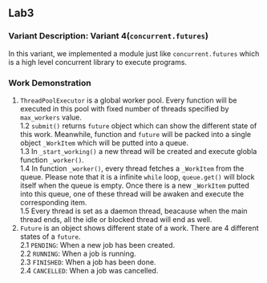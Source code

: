 ## Lab3 
### Variant Description: Variant 4(`concurrent.futures`)
In this variant, we implemented a module just like `concurrent.futures` which is a high level concurrent library to execute programs.
### Work Demonstration
1. `ThreadPoolExecutor` is a global worker pool. Every function will be executed in this pool with fixed number of threads specified by `max_workers` value.  
1.2 `submit()` returns `future` object which can show the different state of this work. Meanwhile, function and `future` will be packed into a single object `_WorkItem` which will be putted into a queue.    
1.3 In `_start_working()` a new thread will be created and execute globla function `_worker()`.  
1.4 In function `_worker()`, every thread fetches a `_WorkItem` from the queue. Please note that it is a infinite `while` loop, `queue.get()` will block itself when the queue is empty. Once there is a new `_WorkItem` putted into this queue, one of these thread will be awaken and execute the corresponding item.  
1.5 Every thread is set as a daemon thread, beacause when the main thread ends, all the idle or blocked thread will end as well.
2. `Future` is an object shows different state of a work. There are 4 different states of a `future`.  
2.1 `PENDING`: When a new job has been created.  
2.2 `RUNNING`: When a job is running.  
2.3 `FINISHED`: When a job has been done.  
2.4 `CANCELLED`: When a job was cancelled.